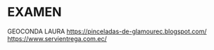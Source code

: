 # EXAMEN

GEOCONDA LAURA
https://pinceladas-de-glamourec.blogspot.com/
https://www.servientrega.com.ec/
